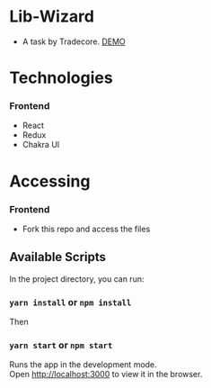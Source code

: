# Lib-Wizard

- A task by Tradecore. [DEMO](https://library-wizards.netflify.app//)

# Technologies

### Frontend

- React
- Redux
- Chakra UI

# Accessing

### Frontend

- Fork this repo and access the files

## Available Scripts

In the project directory, you can run:

### `yarn install` or `npm install`

Then

### `yarn start` or `npm start`

Runs the app in the development mode.\
Open [http://localhost:3000](http://localhost:3000) to view it in the browser.
